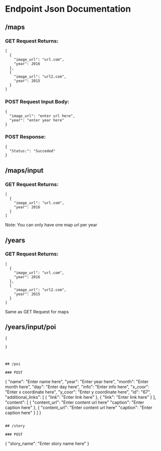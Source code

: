 # Endpoint Json Documentation

## /maps

### GET Request Returns:
```
[
  {
    "image_url": "url.com", 
    "year": 2016
  },
  {
    "image_url": "url2.com",
    "year": 2015
  } 
]
```

### POST Request Input Body:
```
{
  "image_url": "enter url here",
  "year": "enter year here"
}
```
### POST Response:
```
{
  "Status:": "Succeded"
}
```
## /maps/input

### GET Request Returns:
```
[
  {
    "image_url": "url.com", 
    "year": 2016
  }
]
```
Note: You can only have one map url per year

## /years

### GET Request Returns: 
```
[
  {
    "image_url": "url.com", 
    "year": 2016
  },
  {
    "image_url": "url2.com",
    "year": 2015
  } 
]
```
Same as GET Request for maps

## /years/input/poi
```
{

}



## /poi

### POST
```
{
  "name": "Enter name here",
  "year": "Enter year here",
  "month": "Enter month here",
  "day": "Enter day here",
  "info": "Enter info here",
  "x_coor": "Enter x coordinate here",
  "y_coor": "Enter y coordinate here",
  "id": "67",
  "additional_links": [
  {
    "link": "Enter link here"
  },
  {
    "link": "Enter link here"
  }
  ],
  "content": [
  {
    "content_url": "Enter content url here"
    "caption": "Enter caption here"
  },
  {
    "content_url": "Enter content url here"
    "caption": "Enter caption here"
  }
  ]
}
```

## /story

### POST
```
{
  "story_name": "Enter story name here"
}
```
